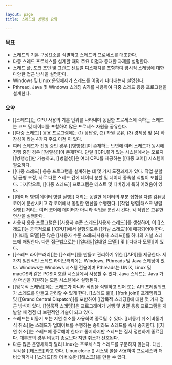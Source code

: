 ```yaml
---

layout: page
title: 스레드와 병행성 요약

---
```


### 목표

* 스레드의 기본 구성요소를 식별하고 스레드와 프로세스를 대조한다.
* 다중 스레드 프로세스를 설계할 때의 주요 이점과 중대한 과제를 설명한다.
* 스레드 풀, 포크 조인 및 그랜드 센트럴 디스패치를 포함하여 암시적 스레딩에 대한 다양한 접근 방식을 설명한다.
* Windows 및 Linux 운영체제가 스레드를 어떻게 나타내는지 설명한다.
* Pthread, Java 및 Windows 스레딩 API를 사용하여 다중 스레드 응용 프로그램을 설계한다.

### 요약

- [[스레드]]는 CPU 사용의 기본 단위를 나타내며 동일한 프로세스에 속하는 스레드는 코드 및 데이터를 포함하여 많은 프로세스 자원을 공유한다.
- [[다중 스레드]] 응용 프로그램에는 (1) 응답성, (2) 자원 공유, (3) 경제성 및 (4) 확장성이 라는 4가지 주요 이점 이 있다.
- 여러 스레드가 진행 중인 경우 [[병행성]]이 존재하는 반면에 여러 스레드가 동시에 진행 중인 경우 [[병렬성]]이 존재한다. 단일 [[CPU]]가 있는 시스템에서는 오로지 [[병행성]]만 가능하고, [[병렬성]]은 여러 CPU를 제공하는 [[다중 코어]] 시스템이 필요하다.
- [[다중 스레드]] 응용 프로그램을 설계하는 데 몇 가지 도전과제가 있다. 작업 분할 및 균형 조정, 서로 다른 스레드 간에 데이터 분할 및 데이터 종속성 식별이 포함된다. 마지막으로, [[다중 스레드]] 프로그램은 테스트 및 디버깅에 특히 어려움이 있다.
- [[데이터 병렬|데이터 병렬 실행]] 처리는 동일한 데이터의 부분 집합을 다른 컴퓨팅 코어에 분산시키고 각 코어에서 동일한 연산을 수행한다. [[작업 병렬|태스크 병렬 실행]] 처리는 여러 코어에 데이터가 아니라 작업을 분산시 킨다. 각 작업은 고유한 연산을 실행한다.
- 사용자 응용 프로그램은 [[사용자 수준 스레드|사용자 스레드]]를 생성하며, 이 [[스레드]]는 궁극적으로 [[CPU]]에서 실행되도록 [[커널 스레드]]에 매핑되어야 한다. [[다대일 모델]]은 많은 [[사용자 수준 스래드|사용자 스레드]]를 하나의 커널 스레드에 매핑한다. 다른 접근법으로는 [[일대일|일대일 모델]] 및 [[다대다 모델]]이 있다.
- [[스레드 라이브러리]]는 [[스레드]]를 만들고 관리하기 위한 [[API]]를 제공한다. 세 가지 일반적인 스레드 라이브러리에는 Windows, Pthreads 및 Java 스레딩이 있다. Windows는 Windows 시스템 전용이며 Pthreads는 UNIX, Linux 및 macOS와 같은 POSIX 호환 시스템에서 사용할 수 있다. Java 스레드는 Java 가상 머신을 지원하는 모든 시스템에서 실행된다.
- [[암묵적 스레딩]]에는 스레드가 아니라 작업을 식별하고 언어 또는 API 프레임워크가 스레드를 만들고 관리할 수 있게 한다. [[스레드 풀]], [[fork join]] 프레임워크 및 [[Grand Central Dispatch]]를 포함하여 [[암묵적 스레딩]]에 대한 몇 가지 접근 방식이 있다. [[암묵적 스레딩]]은 프로그래머가 병행 및 병렬 응용 프로그램을 개발할 때 점점 더 보편적인 기술이 되고 있다.
- 스레드는 비동기 또는 지연 취소를 사용하여 종료될 수 있다. [[비동기 취소|비동기식 취소]]는 스레드가 업데이트를 수행하는 중이라도 스레드를 즉시 중지한다. [[지연 취소]]는 스레드에 종료해야 한다고 통지하지만 스레드는 질서 정연하게 종료된다. 대부분의 경우 비동기 종료보다 지연 취소가 선호된다.
- 다른 많은 운영체제와 달리 Linux는 프로세스와 스레드를 구분하지 않는다. 대신, 각각을 [[태스크]]라고 한다. Linux clone () 시스템 콜을 사용하여 프로세스와 더 비숫하거나 [[스레드]]와 더 비슷한 [[태스크]]를 만들 수 있다.